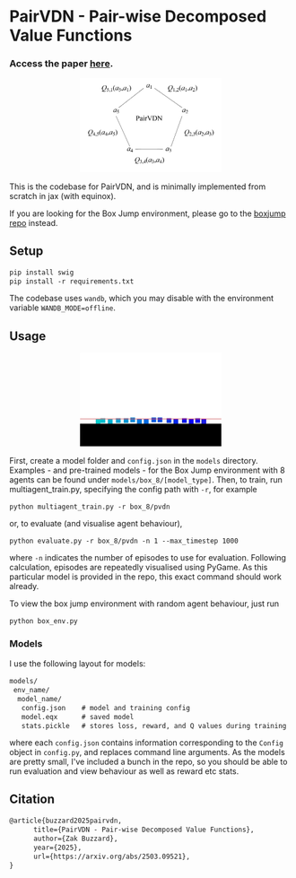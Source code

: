 # PairVDN - Pair-wise Decomposed Value Functions
### Access the paper [here](https://arxiv.org/pdf/2503.09521).

<p align="center"">
    <img src="assets/PairVDN.png" width="50%"/>
</p>

This is the codebase for PairVDN, and is minimally implemented from scratch in jax (with equinox).

If you are looking for the Box Jump environment, please go to the [boxjump repo](https://github.com/zzbuzzard/boxjump) instead.


## Setup
```
pip install swig
pip install -r requirements.txt
```
The codebase uses `wandb`, which you may disable with the environment variable `WANDB_MODE=offline`.



## Usage
<p align="center"">
    <img src="assets/preview_gif.gif" width="50%"/>
</p>

First, create a model folder and `config.json` in the `models` directory. Examples - and pre-trained models -  for the Box Jump environment
with 8 agents can be found under `models/box_8/[model_type]`. Then, to train, run multiagent_train.py,
specifying the config path with `-r`, for example
```
python multiagent_train.py -r box_8/pvdn
```
or, to evaluate (and visualise agent behaviour),
```
python evaluate.py -r box_8/pvdn -n 1 --max_timestep 1000
```
where `-n` indicates the number of episodes to use for evaluation. Following calculation,
episodes are repeatedly visualised using PyGame. As this particular model is provided in the repo, this exact command should work already.

To view the box jump environment with random agent behaviour, just run
```
python box_env.py
```

### Models
I use the following layout for models:
```
models/
 env_name/
  model_name/
   config.json    # model and training config
   model.eqx      # saved model
   stats.pickle   # stores loss, reward, and Q values during training
```
where each `config.json` contains information corresponding to the `Config` object in `config.py`,
and replaces  command line arguments. As the models are pretty small, I've included a bunch in the repo, 
so you should be able to run evaluation and view behaviour as well as reward etc stats.

## Citation
```
@article{buzzard2025pairvdn,
      title={PairVDN - Pair-wise Decomposed Value Functions}, 
      author={Zak Buzzard},
      year={2025},
      url={https://arxiv.org/abs/2503.09521}, 
}
```